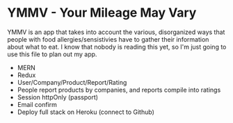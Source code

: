 # YMMV - Your Mileage May Vary

YMMV is an app that takes into account the various, disorganized ways that people with food allergies/sensistivies have to gather their information about what to eat. I know that nobody is reading this yet, so I'm just going to use this file to plan out my app.

- MERN
- Redux
- User/Company/Product/Report/Rating
- People report products by companies, and reports compile into ratings
- Session httpOnly (passport)
- Email confirm
- Deploy full stack on Heroku (connect to Github)